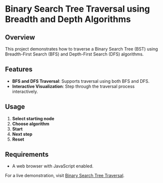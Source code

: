 # Binary Search Tree Traversal using Breadth and Depth Algorithms

## Overview

This project demonstrates how to traverse a Binary Search Tree (BST) using Breadth-First Search (BFS) and Depth-First Search (DFS) algorithms.

## Features

- **BFS and DFS Traversal**: Supports traversal using both BFS and DFS.
- **Interactive Visualization**: Step through the traversal process interactively.

## Usage

1. **Select starting node**
2. **Choose algorithm**
3. **Start**
4. **Next step**
5. **Reset**

## Requirements

- A web browser with JavaScript enabled.

For a live demonstration, visit [Binary Search Tree Traversal](https://notalshami.github.io/breadth-depth-binary-search/).
